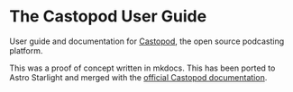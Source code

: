 # The Castopod User Guide
User guide and documentation for [Castopod](https://www.castopod.org), the open source podcasting platform.

This was a proof of concept written in mkdocs.  This has been ported to Astro Starlight and merged with the [official Castopod documentation](https://docs.castopod.org/main/en/user-guide/).
